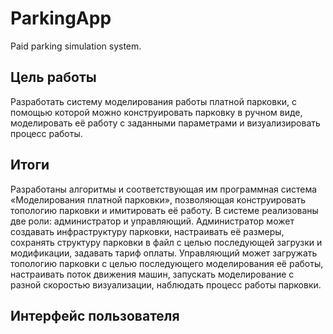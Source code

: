 # ParkingApp
Paid parking simulation system.

## Цель работы 
Разработать систему моделирования работы платной парковки, с помощью которой можно конструировать парковку в ручном виде, моделировать её работу с заданными параметрами и визуализировать процесс работы.

## Итоги
Разработаны алгоритмы и соответствующая им программная система «Моделирования платной парковки», позволяющая конструировать топологию парковки и имитировать её работу.
В системе реализованы две роли: администратор и управляющий. Администратор может создавать инфраструктуру парковки, настраивать её размеры, сохранять структуру парковки в файл с целью последующей загрузки и модификации, задавать тариф оплаты.
Управляющий может загружать топологию парковки с целью последующего моделирования её работы, настраивать поток движения машин, запускать моделирование с разной скоростью визуализации, наблюдать процесс работы парковки.

## Интерфейс пользователя
